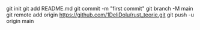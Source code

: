 git init
git add README.md
git commit -m "first commit"
git branch -M main
git remote add origin https://github.com/1DeliDolu/rust_teorie.git
git push -u origin main